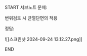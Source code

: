 START
서브노트
문제:

변위검토 시 균열단면의 적용 

정답:

![[스크린샷 2024-09-24 13.12.27.png]]
<!--ID: 1727688301329-->
END